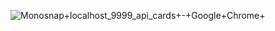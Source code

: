 ![Monosnap+localhost_9999_api_cards+-+Google+Chrome+](https://github.com/KarinaBulanova/Docker/assets/126413996/1186f059-9269-466a-a493-d73805e2c9a8)
